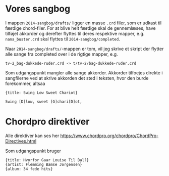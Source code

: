 # Vores sangbog

I mappen `2014-sangbog/drafts/` ligger en masse `.crd` filer, som 
er udkast til færdige chord-filer. For at blive helt færdige skal de
gennemlæses, have tilføjet akkorder og derefter flyttes til deres 
respektive mapper, e.g. `nana_buster.crd` skal flyttes til `2014-sangbog/completed`.

Naar `2014-sangbog/drafts/`-mappen er tom, vil jeg skrive et skript der
flytter alle sange fra completed over i de rigtige mapper, e.g.

```
tv-2_bag-dukkede-ruder.crd -> t/tv-2/bag-dukkede-ruder.crd
```

Som udgangspunkt mangler alle sange akkorder. Akkorder tilfoejes direkte
i sangfilerne ved at skrive akkorden det sted i teksten, hvor den burde
forekommer, altsaa

```
{title: Swing Low Sweet Chariot}

Swing [D]low, sweet [G]chari[D]ot,
```

# Chordpro direktiver

Alle direktiver kan ses her https://www.chordpro.org/chordpro/ChordPro-Directives.html

Som udgangspunkt bruger 
```
{title: Hvorfor Gaar Louise Til Bal?}
{artist: Flemming Bamse Jorgensen}
{album: 34 fede hits}
```
